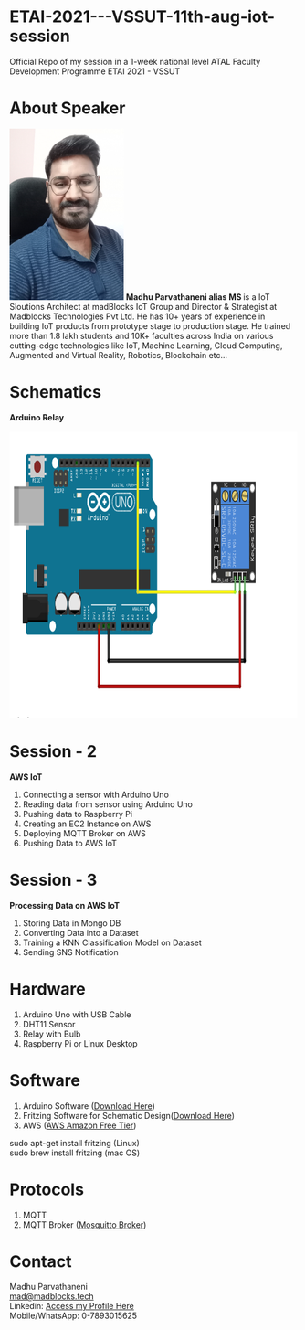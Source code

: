 # ETAI-2021---VSSUT-11th-aug-iot-session
Official Repo of my session in a 1-week national level  ATAL Faculty Development Programme ETAI 2021 - VSSUT 

# About Speaker
<img src="maddy.jpg" height="300" width="200" />
<b>Madhu Parvathaneni alias MS </b>is a IoT Sloutions Architect at madBlocks IoT Group and Director & Strategist at Madblocks Technologies Pvt Ltd. He has 10+ years of experience in building IoT products from prototype stage to production stage. He trained more than 1.8 lakh students and 10K+ faculties across India on various cutting-edge technologies like IoT, Machine Learning, Cloud Computing, Augmented and Virtual Reality, Robotics, Blockchain etc...

# Schematics
<b>Arduino Relay </b> <br/> <br/>
<img src="arduino-relay.png" height="500" width="1000"/>
# Session - 2

<b>AWS IoT </b>

1. Connecting a sensor with Arduino Uno
2. Reading data from sensor using Arduino Uno
3. Pushing data to Raspberry Pi 
4. Creating an EC2 Instance on AWS 
5. Deploying MQTT Broker on AWS
6. Pushing Data to AWS IoT

# Session - 3

<b>Processing Data on AWS IoT </b>
1. Storing Data in Mongo DB 
2. Converting Data into a Dataset
3. Training a KNN Classification Model on Dataset
4. Sending SNS Notification

# Hardware
1. Arduino Uno with USB Cable
2. DHT11 Sensor
3. Relay with Bulb 
4. Raspberry Pi or Linux Desktop

# Software
1. Arduino Software (<a href="https://arduino.cc">Download Here</a>)
2. Fritzing Software for Schematic Design(<a href="https://onedrive.live.com/?authkey=%21AJ4yupk5PGV2vs0&cid=56559D033B70DDA3&id=56559D033B70DDA3%21929397&parId=56559D033B70DDA3%211006996&action=locate">Download Here</a>)
3. AWS (<a href="https://aws.amazon.com/free">AWS Amazon Free Tier</a>)

sudo apt-get install fritzing  (Linux) <br/>
sudo brew install fritzing (mac OS) <br/>

# Protocols
1. MQTT 
2. MQTT Broker (<a href="https://mosquitto.org">Mosquitto Broker</a>)

# Contact
Madhu Parvathaneni <br/>
mad@madblocks.tech <br/>
Linkedin: <a href="https://linkedin.com/in/MadhuPIoT">Access my Profile Here </a> <br/>
Mobile/WhatsApp: 0-7893015625
